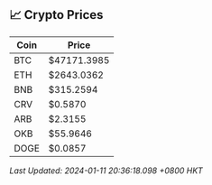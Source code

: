 ## 📈 Crypto Prices

| Coin | Price |
| ---- | ----- |
| BTC | $47171.3985 |
| ETH | $2643.0362 |
| BNB | $315.2594 |
| CRV | $0.5870 |
| ARB | $2.3155 |
| OKB | $55.9646 |
| DOGE | $0.0857 |

_Last Updated: 2024-01-11 20:36:18.098 +0800 HKT_